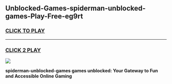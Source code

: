 
## Unblocked-Games-spiderman-unblocked-games-Play-Free-eg9rt
<h3>
<a href="https://premium76.site?title=spiderman-unblocked-games&ref=19M">CLICK TO PLAY</a></h3>
<hr>

<h3>
<a href="https://premium76.site?title=spiderman-unblocked-games&ref=19M">CLICK 2 PLAY</a>
  
</h3>

<a href="https://premium76.site?title=spiderman-unblocked-games&ref=19M"><img src="https://clearcache.store/games.png"></a>


**spiderman-unblocked-games games unblocked: Your Gateway to Fun and Accessible Online Gaming**
